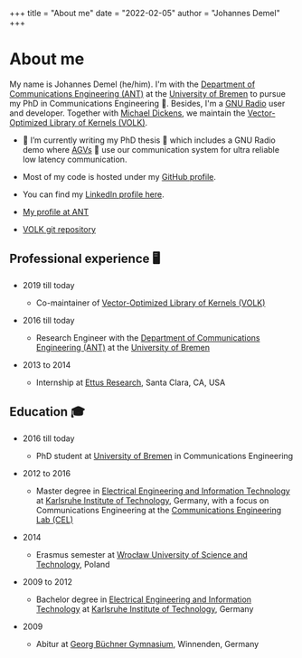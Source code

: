 +++
title = "About me"
date = "2022-02-05"
author = "Johannes Demel"
+++

# About me

My name is Johannes Demel (he/him). I'm with the [Department of Communications Engineering (ANT)](https://www.ant.uni-bremen.de) at the [University of Bremen](https://uni-bremen.de) to pursue my PhD in Communications Engineering 📡. Besides, I'm a [GNU Radio](https://gnuradio.org) user and developer. Together with [Michael Dickens](https://github.com/michaelld), we maintain the [Vector-Optimized Library of Kernels (VOLK)](https://libvolk.org).


- 🔭 I’m currently writing my PhD thesis 📕 which includes a GNU Radio demo where [AGVs](https://en.wikipedia.org/wiki/Automated_guided_vehicle) 🤖 use our communication system for ultra reliable low latency communication.

- Most of my code is hosted under my [GitHub profile](https://github.com/jdemel).

- You can find my [LinkedIn profile here](https://www.linkedin.com/in/johannes-demel-058884105/).

- [My profile at ANT](https://www.ant.uni-bremen.de/en/staff/demel/)

- [VOLK git repository](https://github.com/gnuradio/volk)

## Professional experience 🖥️

- 2019 till today
    - Co-maintainer of [Vector-Optimized Library of Kernels (VOLK)](https://libvolk.org)
    
- 2016 till today
    - Research Engineer with the [Department of Communications Engineering (ANT)](https://www.ant.uni-bremen.de) at the [University of Bremen](https://uni-bremen.de)

- 2013 to 2014
    - Internship at [Ettus Research](https://www.ettus.com/), Santa Clara, CA, USA


## Education 🎓

- 2016 till today
    - PhD student at [University of Bremen](https://uni-bremen.de) in Communications Engineering
    
- 2012 to 2016
    - Master degree in [Electrical Engineering and Information Technology](https://www.etit.kit.edu/english/index.php) at [Karlsruhe Institute of Technology](https://kit.edu), Germany, with a focus on Communications Engineering at the [Communications Engineering Lab (CEL)](https://www.cel.kit.edu/english/index.php)

- 2014
    - Erasmus semester at [Wrocław University of Science and Technology](https://pwr.edu.pl/en/), Poland
    
- 2009 to 2012
    - Bachelor degree in [Electrical Engineering and Information Technology](https://www.etit.kit.edu/english/index.php) at [Karlsruhe Institute of Technology](https://kit.edu), Germany
    
- 2009
    - Abitur at [Georg Büchner Gymnasium](https://gbg-winnenden.de/), Winnenden, Germany
    

